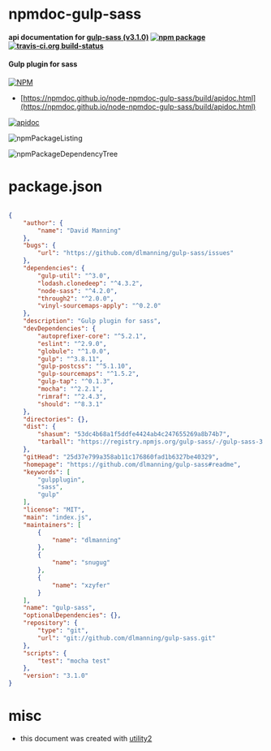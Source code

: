 # npmdoc-gulp-sass

#### api documentation for  [gulp-sass (v3.1.0)](https://github.com/dlmanning/gulp-sass#readme)  [![npm package](https://img.shields.io/npm/v/npmdoc-gulp-sass.svg?style=flat-square)](https://www.npmjs.org/package/npmdoc-gulp-sass) [![travis-ci.org build-status](https://api.travis-ci.org/npmdoc/node-npmdoc-gulp-sass.svg)](https://travis-ci.org/npmdoc/node-npmdoc-gulp-sass)

#### Gulp plugin for sass

[![NPM](https://nodei.co/npm/gulp-sass.png?downloads=true&downloadRank=true&stars=true)](https://www.npmjs.com/package/gulp-sass)

- [https://npmdoc.github.io/node-npmdoc-gulp-sass/build/apidoc.html](https://npmdoc.github.io/node-npmdoc-gulp-sass/build/apidoc.html)

[![apidoc](https://npmdoc.github.io/node-npmdoc-gulp-sass/build/screenCapture.buildCi.browser.%252Ftmp%252Fbuild%252Fapidoc.html.png)](https://npmdoc.github.io/node-npmdoc-gulp-sass/build/apidoc.html)

![npmPackageListing](https://npmdoc.github.io/node-npmdoc-gulp-sass/build/screenCapture.npmPackageListing.svg)

![npmPackageDependencyTree](https://npmdoc.github.io/node-npmdoc-gulp-sass/build/screenCapture.npmPackageDependencyTree.svg)



# package.json

```json

{
    "author": {
        "name": "David Manning"
    },
    "bugs": {
        "url": "https://github.com/dlmanning/gulp-sass/issues"
    },
    "dependencies": {
        "gulp-util": "^3.0",
        "lodash.clonedeep": "^4.3.2",
        "node-sass": "^4.2.0",
        "through2": "^2.0.0",
        "vinyl-sourcemaps-apply": "^0.2.0"
    },
    "description": "Gulp plugin for sass",
    "devDependencies": {
        "autoprefixer-core": "^5.2.1",
        "eslint": "^2.9.0",
        "globule": "^1.0.0",
        "gulp": "^3.8.11",
        "gulp-postcss": "^5.1.10",
        "gulp-sourcemaps": "^1.5.2",
        "gulp-tap": "^0.1.3",
        "mocha": "^2.2.1",
        "rimraf": "^2.4.3",
        "should": "^8.3.1"
    },
    "directories": {},
    "dist": {
        "shasum": "53dc4b68a1f5ddfe4424ab4c247655269a8b74b7",
        "tarball": "https://registry.npmjs.org/gulp-sass/-/gulp-sass-3.1.0.tgz"
    },
    "gitHead": "25d37e799a358ab11c176860fad1b6327be40329",
    "homepage": "https://github.com/dlmanning/gulp-sass#readme",
    "keywords": [
        "gulpplugin",
        "sass",
        "gulp"
    ],
    "license": "MIT",
    "main": "index.js",
    "maintainers": [
        {
            "name": "dlmanning"
        },
        {
            "name": "snugug"
        },
        {
            "name": "xzyfer"
        }
    ],
    "name": "gulp-sass",
    "optionalDependencies": {},
    "repository": {
        "type": "git",
        "url": "git://github.com/dlmanning/gulp-sass.git"
    },
    "scripts": {
        "test": "mocha test"
    },
    "version": "3.1.0"
}
```



# misc
- this document was created with [utility2](https://github.com/kaizhu256/node-utility2)
